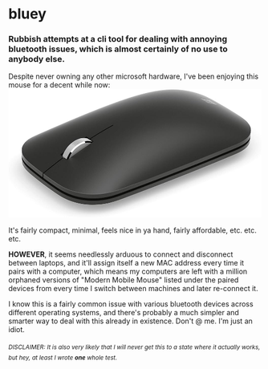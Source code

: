 # bluey

### Rubbish attempts at a cli tool for dealing with annoying bluetooth issues, which is almost certainly of no use to anybody else.

Despite never owning any other microsoft hardware, I've been enjoying this mouse for a decent while now: 
![Microsoft Modern Mobile Mouse](./config/devil-spawn.jpg)

It's fairly compact, minimal, feels nice in ya hand, fairly affordable, etc. etc. etc.

**HOWEVER**, it seems needlessly arduous to connect and disconnect between laptops, and it'll assign itself a new MAC address every time it pairs with a computer, which means my computers are left with a million orphaned versions of "Modern Mobile Mouse" listed under the paired devices from every time I switch between machines and later re-connect it.

I know this is a fairly common issue with various bluetooth devices across different operating systems, and there's probably a much simpler and smarter way to deal with this already in existence. Don't @ me. I'm just an idiot.

<sub>*DISCLAIMER: It is also very likely that I will never get this to a state where it actually works, but hey, at least I wrote **one** whole test.*<sub>
